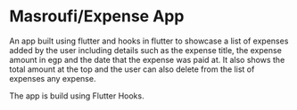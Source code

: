 # Masroufi/Expense App

An app built using flutter and hooks in flutter to showcase a list of expenses added by the user including details such as the expense title, the expense amount in egp and the date that the expense was paid at. It also shows the total amount at the top and the user can also delete from the list of expenses any expense.

The app is build using Flutter Hooks.
